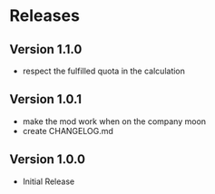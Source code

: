 # Releases

## Version 1.1.0

- respect the fulfilled quota in the calculation

## Version 1.0.1

- make the mod work when on the company moon
- create CHANGELOG.md

## Version 1.0.0

- Initial Release
